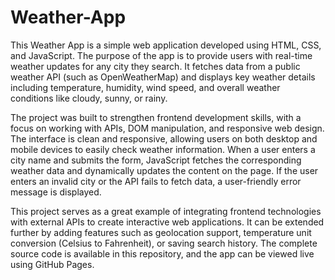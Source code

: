# Weather-App
This Weather App is a simple web application developed using HTML, CSS, and JavaScript. The purpose of the app is to provide users with real-time weather updates for any city they search. It fetches data from a public weather API (such as OpenWeatherMap) and displays key weather details including temperature, humidity, wind speed, and overall weather conditions like cloudy, sunny, or rainy.

The project was built to strengthen frontend development skills, with a focus on working with APIs, DOM manipulation, and responsive web design. The interface is clean and responsive, allowing users on both desktop and mobile devices to easily check weather information. When a user enters a city name and submits the form, JavaScript fetches the corresponding weather data and dynamically updates the content on the page. If the user enters an invalid city or the API fails to fetch data, a user-friendly error message is displayed.

This project serves as a great example of integrating frontend technologies with external APIs to create interactive web applications. It can be extended further by adding features such as geolocation support, temperature unit conversion (Celsius to Fahrenheit), or saving search history. The complete source code is available in this repository, and the app can be viewed live using GitHub Pages.
